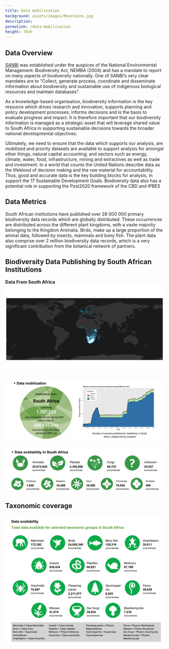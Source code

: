 ```yaml
---
title: Data mobilisation
background: assets/images/Mountains.jpg
description: 
permalink: /data-mobilisation
height: 70vh
---
```


## Data Overview
[SANBI](https://www.sanbi.org/) was established under the auspices of the National Environmental Management: Biodiversity Act, NEMBA (2004) and has a mandate to report on many aspects of biodiversity nationally.  One of SANBI’s very clear mandates are to “Collect, generate process, coordinate and disseminate information about biodiversity and sustainable use of indigenous biological resources and maintain databases”.  

As a knowledge-based organisation, biodiversity information is the key resource which drives research and innovation, supports planning and policy development processes, informs decisions and is the basis to evaluate progress and impact. It is therefore important that our biodiversity information is managed as a strategic asset that will leverage shared value to South Africa in supporting sustainable decisions towards the broader national developmental objectives.

Ultimately, we need to ensure that the data which supports our analysis, are mobilized and priority datasets are available to support analysis for amongst other things, natural capital accounting; and sectors such as energy, climate, water, food, infrastructure, mining and extractives as well as trade and investment.   In a world that counts the United Nations describe data as the lifeblood of decision making and the raw material for accountability.  Thus, good and accurate data is the key building blocks for analysis, in support the 17 Sustainable Development Goals. Biodiversity data also has a potential role in supporting the Post2020 framework of the CBD and IPBES

## Data Metrics 
South African institutions have published over 28 000 000 primary biodiversity data records which are globally distributed.  These occurrences are distributed across the different plant kingdoms, with a vaste majority belonging to the Kingdom Animalia.  Birds, make up a large proportion of the animal data, followed by insects, mammals and bony fish. The plant data also comprise over 2 million biodiversity data records, which is a very significant contribution from the botanical network of partners.

## Biodiversity Data Publishing by South African Institutions

**Data From South Africa**
![**Data From South Africa**](/assets/images/HeatMap2022.JPG)

![Data mobilization](/assets/images/Datamobilization1.jpg)

![Data Avalialbility](/assets/images/Taxonomiccoverage1.jpg)

## Taxonomic coverage

![Data Avalialbility](/assets/images/DataAvailability.jpg)
